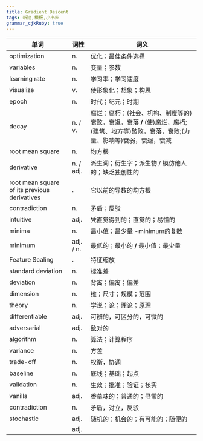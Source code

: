 ```yaml
---
title: Gradient Descent
tags: 新建,模板,小书匠
grammar_cjkRuby: true
---
```


| 单词 | 词性 | 词义  |
| ---------- | --- | --- |
| optimization | n.  | 优化；最佳条件选择 |
| variables | n.  | 变量；参数 |
| learning rate | n.  | 学习率；学习速度 |
| visualize | v.  | 使形象化；想象；构思 |
| epoch | n.  | 时代；纪元；时期 |
| decay | n. / v.  | 腐烂；腐朽；(社会、机构、制度等的)衰败，衰退，衰落 **/** (使)腐烂，腐朽;(建筑、地方等)破败，衰落，衰败;(力量、影响等)衰弱，衰退，衰减  |
| root mean square | n.  | 均方根 |
| derivative | n. / adj.  | 派生词；衍生字；派生物 / 模仿他人的；缺乏独创性的 |
| root mean square of its previous derivatives | .  | 它以前的导数的均方根 |
| contradiction | n.  | 矛盾；反驳 |
| intuitive | adj.  | 凭直觉得到的；直觉的；易懂的 |
| minima | n.  | 最小值；最少量 -minimum的复数 |
| minimum | adj. / n.  | 最低的；最小的 **/** 最小值；最少量 |
| Feature Scaling | .  | 特征缩放 |
| standard deviation | n.  | 标准差 |
| deviation | n.  | 背离；偏离；偏差 |
| dimension | n.  | 维；尺寸；规模；范围 |
| theory | n.  | 学说；论；理论；原理 |
| differentiable | adj.  | 可辨的，可区分的，可微的 |
| adversarial | adj.  | 敌对的 |
| algorithm | n.  | 算法；计算程序 |
| variance | n.  | 方差 |
| trade-off | n.  | 权衡，协调 |
| baseline | n.  | 底线；基础；起点 |
| validation | n.  | 生效；批准；验证；核实 |
| vanilla | adj.  | 香草味的；普通的；寻常的 |
| contradiction | n.  | 矛盾，对立，反驳 |
| stochastic | adj.  | 随机的；机会的；有可能的；随便的 |
|  | adj.  |  |
